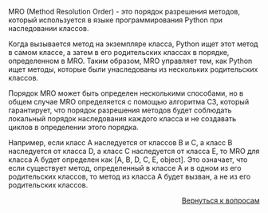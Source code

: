 MRO (Method Resolution Order) - это порядок разрешения методов, который используется в языке программирования Python при
наследовании классов.

Когда вызывается метод на экземпляре класса, Python ищет этот метод в самом классе, а затем в его родительских классах в
порядке, определенном в MRO. Таким образом, MRO управляет тем, как Python ищет методы, которые были унаследованы из
нескольких родительских классов.

Порядок MRO может быть определен несколькими способами, но в общем случае MRO определяется с помощью алгоритма C3,
который гарантирует, что порядок разрешения методов будет соблюдать локальный порядок наследования каждого класса и не
создавать циклов в определении этого порядка.

Например, если класс A наследуется от классов B и C, а класс B наследуется от класса D, а класс C наследуется от класса
E, то MRO для класса A будет определен как [A, B, D, C, E, object]. Это означает, что если существует метод,
определенный в классе A и в одном из его родительских классов, то метод из класса A будет вызван, а не из его
родительских классов.

<div align="right">

[Вернуться к вопросам](../Вопросы.md)

</div>
